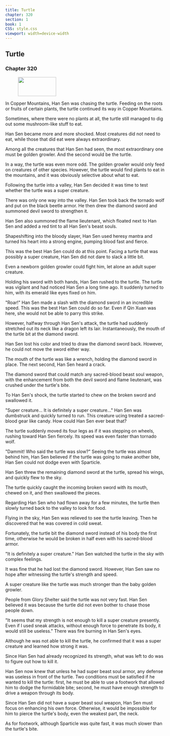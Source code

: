 ```yaml
---
title: Turtle
chapter: 320
section: 1
book: 1
CSS: style.css
viewport: width=device-width
---
```


## Turtle

### Chapter 320

<figure>
	<img src="../Images/gem.gif" alt="" id="gem" width="120" height="60" />
</figure>

In Copper Mountains, Han Sen was chasing the turtle. Feeding on the roots or fruits of certain plants, the turtle continued its way in Copper Mountains.

Sometimes, where there were no plants at all, the turtle still managed to dig out some mushroom-like stuff to eat.

Han Sen became more and more shocked. Most creatures did not need to eat, while those that did eat were always extraordinary.

Among all the creatures that Han Sen had seen, the most extraordinary one must be golden growler. And the second would be the turtle.

In a way, the turtle was even more odd. The golden growler would only feed on creatures of other species. However, the turtle would find plants to eat in the mountains, and it was obviously selective about what to eat.

Following the turtle into a valley, Han Sen decided it was time to test whether the turtle was a super creature.

There was only one way into the valley. Han Sen took back the tornado wolf and put on the black beetle armor. He then drew the diamond sword and summoned devil sword to strengthen it.

Han Sen also summoned the flame lieutenant, which floated next to Han Sen and added a red tint to all Han Sen's beast souls.

Shapeshifting into the bloody slayer, Han Sen used heresy mantra and turned his heart into a strong engine, pumping blood fast and fierce.

This was the best Han Sen could do at this point. Facing a turtle that was possibly a super creature, Han Sen did not dare to slack a little bit.

Even a newborn golden growler could fight him, let alone an adult super creature.

Holding his sword with both hands, Han Sen rushed to the turtle. The turtle was vigilant and had noticed Han Sen a long time ago. It suddenly turned to him, with its emerald like eyes fixed on him.

"Roar!" Han Sen made a slash with the diamond sword in an incredible speed. This was the best Han Sen could do so far. Even if Qin Xuan was here, she would not be able to parry this strike.

However, halfway through Han Sen's attack, the turtle had suddenly stretched out its neck like a dragon left its lair. Instantaneously, the mouth of the turtle bit at the diamond sword.

Han Sen lost his color and tried to draw the diamond sword back. However, he could not move the sword either way.

The mouth of the turtle was like a wrench, holding the diamond sword in place. The next second, Han Sen heard a crack.

The diamond sword that could match any sacred-blood beast soul weapon, with the enhancement from both the devil sword and flame lieutenant, was crushed under the turtle's bite.

To Han Sen's shock, the turtle started to chew on the broken sword and swallowed it.

"Super creature… It is definitely a super creature…" Han Sen was dumbstruck and quickly turned to run. This creature ucing treated a sacred-blood gear like candy. How could Han Sen ever beat that?

The turtle suddenly moved its four legs as if it was stepping on wheels, rushing toward Han Sen fiercely. Its speed was even faster than tornado wolf.

"Dammit! Who said the turtle was slow?" Seeing the turtle was almost behind him, Han Sen believed if the turtle was going to make another bite, Han Sen could not dodge even with Sparticle.

Han Sen threw the remaining diamond sword at the turtle, spread his wings, and quickly flew to the sky.

The turtle quickly caught the incoming broken sword with its mouth, chewed on it, and then swallowed the pieces.

Regarding Han Sen who had flown away for a few minutes, the turtle then slowly turned back to the valley to look for food.

Flying in the sky, Han Sen was relieved to see the turtle leaving. Then he discovered that he was covered in cold sweat.

Fortunately, the turtle bit the diamond sword instead of his body the first time, otherwise he would be broken in half even with his sacred-blood armor.

"It is definitely a super creature." Han Sen watched the turtle in the sky with complex feelings.

It was fine that he had lost the diamond sword. However, Han Sen saw no hope after witnessing the turtle's strength and speed.

A super creature like the turtle was much stronger than the baby golden growler.

People from Glory Shelter said the turtle was not very fast. Han Sen believed it was because the turtle did not even bother to chase those people down.

"It seems that my strength is not enough to kill a super creature presently. Even if I used sneak attacks, without enough force to penetrate its body, it would still be useless." There was fire burning in Han Sen's eyes.

Although he was not able to kill the turtle, he confirmed that it was a super creature and learned how strong it was.

Since Han Sen had already recognized its strength, what was left to do was to figure out how to kill it.

Han Sen now knew that unless he had super beast soul armor, any defense was useless in front of the turtle. Two conditions must be satisfied if he wanted to kill the turtle: first, he must be able to use a footwork that allowed him to dodge the formidable bite; second, he must have enough strength to drive a weapon through its body.

Since Han Sen did not have a super beast soul weapon, Han Sen must focus on enhancing his own force. Otherwise, it would be impossible for him to pierce the turtle's body, even the weakest part, the neck.

As for footwork, although Sparticle was quite fast, it was much slower than the turtle's bite.